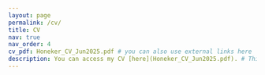 ```yaml
---
layout: page
permalink: /cv/
title: CV
nav: true
nav_order: 4
cv_pdf: Honeker_CV_Jun2025.pdf # you can also use external links here
description: You can access my CV [here](Honeker_CV_Jun2025.pdf). # This is a description of the page. You can modify it in '_pages/cv.md'. You can also change or remove the top pdf download button.
---
```

